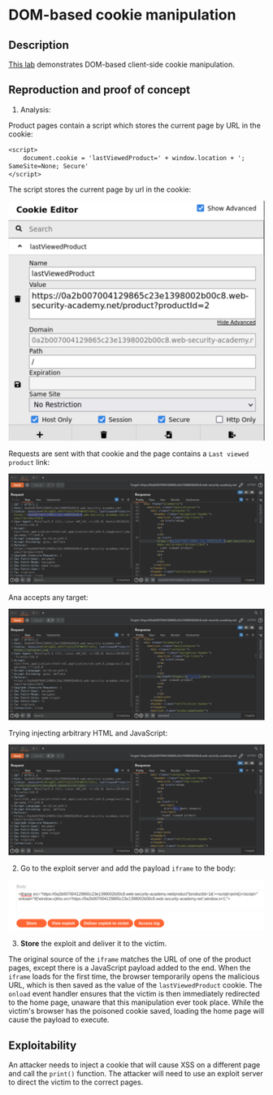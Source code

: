 # DOM-based cookie manipulation

## Description

[This lab](https://portswigger.net/web-security/dom-based/cookie-manipulation/lab-dom-cookie-manipulation) demonstrates DOM-based client-side cookie manipulation. 

## Reproduction and proof of concept

1. Analysis:

Product pages contain a script which stores the current page by URL in the cookie:

```text
<script>
    document.cookie = 'lastViewedProduct=' + window.location + '; SameSite=None; Secure'
</script>
```

The script stores the current page by url in the cookie:

![DOM-based](../../_static/images/dom-based3.png)

Requests are sent with that cookie and the page contains a `Last viewed product` link:

![DOM-based](../../_static/images/dom-based4.png)

Ana accepts any target:

![DOM-based](../../_static/images/dom-based5.png)

Trying injecting arbitrary HTML and JavaScript:

![DOM-based](../../_static/images/dom-based6.png)

2. Go to the exploit server and add the payload `iframe` to the body:

![DOM-based](../../_static/images/dom-based7.png)

3. **Store** the exploit and deliver it to the victim.

The original source of the `iframe` matches the URL of one of the product pages, except there is a JavaScript payload added to the end. When the `iframe` loads for the first time, the browser temporarily opens the malicious URL, which is then saved as the value of the `lastViewedProduct` cookie. The `onload` event handler ensures that the victim is then immediately redirected to the home page, unaware that this manipulation ever took place. While the victim's browser has the poisoned cookie saved, loading the home page will cause the payload to execute.

## Exploitability

An attacker needs to inject a cookie that will cause XSS on a different page and call the `print()` function. The attacker will need to use an exploit server to direct the victim to the correct pages. 
